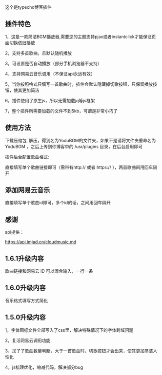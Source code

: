 这个是typecho博客插件

## 插件特色

1，这是一款简洁BGM播放器,需要您的主题支持pjax或者instantclick才能保证页面切换依旧播放

2，支持多首歌曲，且默认随机播放

3，可设置是否自动播放（部分手机浏览器不支持）

4，支持网易云音乐调用（不保证api永远有效）

5，当你按照格式只填写一首歌曲时，插件会默认隐藏掉切歌按钮，只保留播放按钮，使其更加简洁

6，插件使用了原生js，所以无需加载jq等js框架

7，整个插件所需要加载的文件不到5kb，可谓是非常小巧了

## 使用方法

下载压缩包, 解压，得到名为YoduBGM的文件夹，如果不是请将文件夹重命名为YoduBGM ，之后上传到你博客中的 /usr/plugins 目录，在后台启用即可

插件后台配置歌曲格式: 

直接填写单个歌曲链接即可（需带有http:// 或者 https:// ），两首歌曲间用回车隔开

## 添加网易云音乐

直接填写单个歌曲id即可，多个id的话，之间用回车隔开

## 感谢

api提供：

https://api.imjad.cn/cloudmusic.md

## 1.6.1升级内容

歌曲链接和网易云 ID 可以混合输入，一行一条

## 1.6.0升级内容

音乐格式填写方式简化

## 1.5.0升级内容

1，字体图标文件全部写入了css里，解决特殊情况下的字体跨域问题

2，复活网易云调用功能

3，加了了歌曲数量判断，大于一首歌曲时，切歌按钮才会出来，使其更加简洁人性化

4，js梳理优化，缩减代码，解决部分bug




